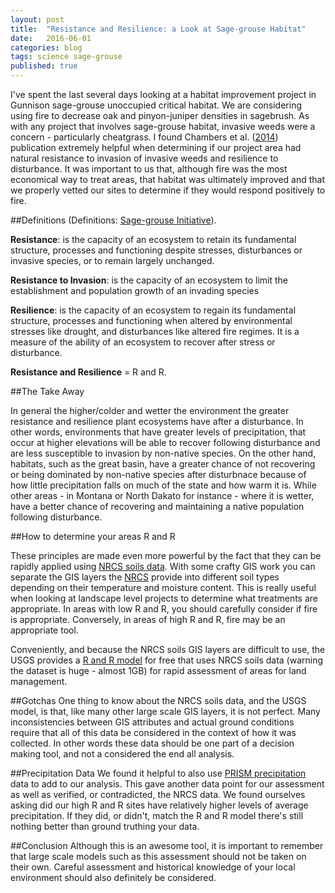 ```yaml
---
layout: post
title:  "Resistance and Resilience: a Look at Sage-grouse Habitat"
date:   2016-06-01
categories: blog
tags: science sage-grouse
published: true
---
```


I've spent the last several days looking at a habitat improvement project in Gunnison sage-grouse unoccupied critical habitat. We are considering using fire to decrease oak and pinyon-juniper densities in sagebrush.  As with any project that involves sage-grouse habitat, invasive weeds were a concern - particularly cheatgrass. I found Chambers et al. ([2014][chambers]) publication extremely helpful when determining if our project area had natural resistance to invasion of invasive weeds and resilience to disturbance.  It was important to us that, although fire was the most economical way to treat areas, that habitat was ultimately improved and that we properly vetted our sites to determine if they would respond positively to fire.   

##Definitions
(Definitions: [Sage-grouse Initiative][sgi1]).

**Resistance**: is the capacity of an ecosystem to retain its fundamental structure, processes and functioning despite stresses, disturbances or invasive species, or to remain largely unchanged.

**Resistance to Invasion**: is the capacity of an ecosystem to limit the establishment and population growth of an invading species

**Resilience**: is the capacity of an ecosystem to regain its fundamental structure, processes and functioning when altered by environmental stresses like drought, and disturbances like altered fire regimes. It is a measure of the ability of an ecosystem to recover after stress or disturbance.

**Resistance and Resilience** = R and R. 

##The Take Away

In general the higher/colder and wetter the environment the greater resistance and resilience plant ecosystems have after a disturbance.  In other words, environments that have greater levels of precipitation, that occur at higher elevations will be able to recover following disturbance and are less susceptible to invasion by non-native species. On the other hand, habitats, such as the great basin, have a greater chance of not recovering or being dominated by non-native species after disturbnace because of how little precipitation falls on much of the state and how warm it is. While other areas - in Montana or North Dakato for instance - where it is wetter, have a better chance of recovering and maintaining a native population following disturbance. 

##How to determine your areas R and R

These principles are made even more powerful by the fact that they can be rapidly applied using [NRCS soils data][SSURGO].  With some crafty GIS work you can separate the GIS layers the [NRCS][SSURGO] provide into different soil types depending on their temperature and moisture content. This is really useful when looking at landscape level projects to determine what treatments are appropriate.  In areas with low R and R, you should carefully consider if fire is appropriate.   Conversely, in areas of high R and R, fire may be an appropriate tool.

Conveniently, and because the NRCS soils GIS layers are difficult to use, the USGS provides a [R and R model][usgs] for free that uses NRCS soils data (warning the dataset is huge - almost 1GB) for rapid assessment of areas for land management.

##Gotchas
One thing to know about the NRCS soils data, and the USGS model, is that, like many other large scale GIS layers, it is not perfect. Many inconsistencies between GIS attributes and actual ground conditions require that all of this data be considered in the context of how it was collected.  In other words these data should be one part of a decision making tool, and not a considered the end all analysis. 

##Precipitation Data
We found it helpful to also use [PRISM precipitation][prism] data to add to our analysis.  This gave another data point for our assessment as well as verified, or contradicted, the NRCS data.  We found ourselves asking did our high R and R sites have relatively higher levels of average precipitation. If they did, or didn't, match the R and R model there's still nothing better than ground truthing your data. 

##Conclusion
Although this is an awesome tool, it is important to remember that large scale models such as this assessment should not be taken on their own. Careful assessment and historical knowledge of your local environment should also definitely be considered. 



[sgi1]:       http://www.sagegrouseinitiative.com/wp-content/uploads/2013/07/Soil-Temp-Moist-Data-Fact-Sheet-HIGH-RES-012215.pdf

[chambers]:   http://oregonstate.edu/dept/eoarc/sites/default/files/824_using_resistance_resilience_2014.pdf

[usgs]:       https://www.sciencebase.gov/catalog/folder/538e5aa9e4b09202b547e56c

[SSURGO]:     http://www.nrcs.usda.gov/wps/portal/nrcs/detail/soils/survey/?cid=nrcs142p2_053627

[prism]:  http://www.prism.oregonstate.edu/normals/
